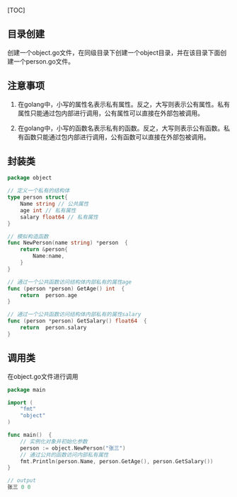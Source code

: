 [TOC]
## 目录创建

创建一个object.go文件，在同级目录下创建一个object目录，并在该目录下面创建一个person.go文件。

## 注意事项

1. 在golang中，小写的属性名表示私有属性。反之，大写则表示公有属性。私有属性只能通过包内部进行调用，公有属性可以直接在外部包被调用。

2. 在golang中，小写的函数名表示私有的函数。反之，大写则表示公有函数。私有函数只能通过包内部进行调用，公有函数可以直接在外部包被调用。

## 封装类

```go
package object

// 定义一个私有的结构体
type person struct{
	Name string // 公共属性
	age int // 私有属性
	salary float64 // 私有属性
}

// 模拟构造函数
func NewPerson(name string) *person  {
	return &person{
		Name:name,
	}
}

// 通过一个公共函数访问结构体内部私有的属性age
func (person *person) GetAge() int  {
	return  person.age
}

// 通过一个公共函数访问结构体内部私有的属性salary
func (person *person) GetSalary() float64  {
	return  person.salary
}
```

## 调用类

在object.go文件进行调用
```go
package main

import (
	"fmt"
	"object"
)

func main()  {
	// 实例化对象并初始化参数
	person := object.NewPerson("张三")
	// 通过公共的函数访问内部私有属性
	fmt.Println(person.Name, person.GetAge(), person.GetSalary())
}
```
```go
// output
张三 0 0
```